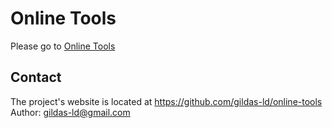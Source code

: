 # Online Tools
Please go to [Online Tools](https://gildas-ld.github.io/online-tools/)

## Contact
The project's website is located at https://github.com/gildas-ld/online-tools  
Author: gildas-ld@gmail.com
